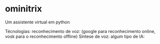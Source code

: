# ominitrix
 Um assistente virtual em python 

 Técnologias:
    reconhecimento de voz: (google para  reconhecimento online, vosk para o reconhecimento offline)
    Síntese de voz:
    algum tipo de IA:
